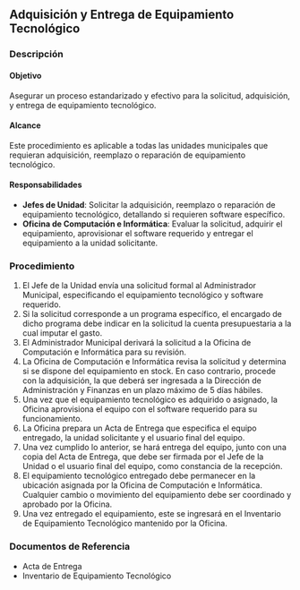 ## Adquisición y Entrega de Equipamiento Tecnológico

### Descripción

#### Objetivo

Asegurar un proceso estandarizado y efectivo para la solicitud, adquisición, y entrega de equipamiento tecnológico.

#### Alcance

Este procedimiento es aplicable a todas las unidades municipales que requieran adquisición, reemplazo o reparación de equipamiento tecnológico.

#### Responsabilidades

- **Jefes de Unidad**: Solicitar la adquisición, reemplazo o reparación de equipamiento tecnológico, detallando si requieren software específico.
- **Oficina de Computación e Informática**: Evaluar la solicitud, adquirir el equipamiento, aprovisionar el software requerido y entregar el equipamiento a la unidad solicitante.

### Procedimiento

1. El Jefe de la Unidad envía una solicitud formal al Administrador Municipal, especificando el equipamiento tecnológico y software requerido.
2. Si la solicitud corresponde a un programa específico, el encargado de dicho programa debe indicar en la solicitud la cuenta presupuestaria a la cual imputar el gasto.
3. El Administrador Municipal derivará la solicitud a la Oficina de Computación e Informática para su revisión.
4. La Oficina de Computación e Informática revisa la solicitud y determina si se dispone del equipamiento en stock. En caso contrario, procede con la adquisición, la que deberá ser ingresada a la Dirección de Administración y Finanzas en un plazo máximo de 5 días hábiles.
5. Una vez que el equipamiento tecnológico es adquirido o asignado, la Oficina aprovisiona el equipo con el software requerido para su funcionamiento.
6. La Oficina prepara un Acta de Entrega que especifica el equipo entregado, la unidad solicitante y el usuario final del equipo.
7. Una vez cumplido lo anterior, se hará entrega del equipo, junto con una copia del Acta de Entrega, que debe ser firmada por el Jefe de la Unidad o el usuario final del equipo, como constancia de la recepción.
8. El equipamiento tecnológico entregado debe permanecer en la ubicación asignada por la Oficina de Computación e Informática. Cualquier cambio o movimiento del equipamiento debe ser coordinado y aprobado por la Oficina.
9. Una vez entregado el equipamiento, este se ingresará en el Inventario de Equipamiento Tecnológico mantenido por la Oficina.

### Documentos de Referencia

- Acta de Entrega
- Inventario de Equipamiento Tecnológico